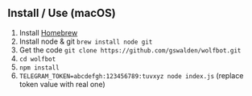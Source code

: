 ## Install / Use (macOS)
1. Install [Homebrew](https://brew.sh/)
2. Install node & git `brew install node git`
3. Get the code `git clone https://github.com/gswalden/wolfbot.git`
4. `cd wolfbot`
5. `npm install`
6. `TELEGRAM_TOKEN=abcdefgh:123456789:tuvxyz node index.js` (replace token value with real one)

